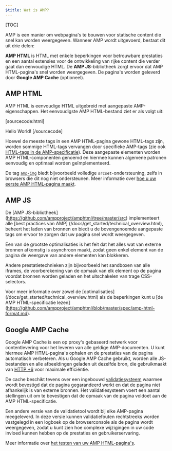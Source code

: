 ```yaml
---
$title: Wat is AMP?
---
```

[TOC]

<amp-youtube
    data-videoid="lBTCB7yLs8Y"
    layout="responsive"
    width="480" height="270">
</amp-youtube>

AMP is een manier om webpagina's te bouwen voor statische content die snel kan worden weergegeven.
Wanneer AMP wordt uitgevoerd, bestaat dit uit drie delen:

**AMP HTML** is HTML met enkele beperkingen voor betrouwbare prestaties
en een aantal extensies voor de ontwikkeling van rijke content die verder gaat dan eenvoudige HTML.
De **AMP JS**-bibliotheek zorgt ervoor dat AMP HTML-pagina's snel worden weergegeven.
De pagina's worden geleverd door **Google AMP Cache** (optioneel).

## AMP HTML

AMP HTML is eenvoudige HTML uitgebreid met aangepaste AMP-eigenschappen.
Het eenvoudigste AMP HTML-bestand ziet er als volgt uit:

[sourcecode:html]
<!doctype html>
<html ⚡>
 <head>
   <meta charset="utf-8">
   <link rel="canonical" href="hello-world.html">
   <meta name="viewport" content="width=device-width,minimum-scale=1,initial-scale=1">
   <style amp-boilerplate>body{-webkit-animation:-amp-start 8s steps(1,end) 0s 1 normal both;-moz-animation:-amp-start 8s steps(1,end) 0s 1 normal both;-ms-animation:-amp-start 8s steps(1,end) 0s 1 normal both;animation:-amp-start 8s steps(1,end) 0s 1 normal both}@-webkit-keyframes -amp-start{from{visibility:hidden}to{visibility:visible}}@-moz-keyframes -amp-start{from{visibility:hidden}to{visibility:visible}}@-ms-keyframes -amp-start{from{visibility:hidden}to{visibility:visible}}@-o-keyframes -amp-start{from{visibility:hidden}to{visibility:visible}}@keyframes -amp-start{from{visibility:hidden}to{visibility:visible}}</style><noscript><style amp-boilerplate>body{-webkit-animation:none;-moz-animation:none;-ms-animation:none;animation:none}</style></noscript>
   <script async src="https://cdn.ampproject.org/v0.js"></script>
 </head>
 <body>Hello World!</body>
</html>
[/sourcecode]

Hoewel de meeste tags in een AMP HTML-pagina gewone HTML-tags zijn,
worden sommige HTML-tags vervangen door specifieke AMP-tags (zie ook
[HTML-tags in de AMP-specificatie](https://github.com/ampproject/amphtml/blob/master/spec/amp-html-format.md)).
Deze aangepaste elementen worden AMP HTML-componenten genoemd en
hiermee kunnen algemene patronen eenvoudig en optimaal worden geïmplementeerd.

De tag [`amp-img`](/docs/reference/amp-img.html) biedt bijvoorbeeld
volledige `srcset`-ondersteuning, zelfs in browsers die dit nog niet ondersteunen.
Meer informatie over [hoe u uw eerste AMP HTML-pagina maakt](/docs/get_started/create.html).

## AMP JS

De [AMP JS-bibliotheek] (https://github.com/ampproject/amphtml/tree/master/src) implementeert
alle [best practices van AMP] (/docs/get_started/technical_overview.html),
beheert het laden van bronnen en biedt u de bovengenoemde aangepaste tags
om ervoor te zorgen dat uw pagina snel wordt weergegeven.

Een van de grootste optimalisaties is het feit dat het alles wat van externe bronnen afkomstig is asynchroon maakt, zodat geen enkel element van de pagina de weergave van andere elementen kan blokkeren.

Andere prestatietechnieken zijn bijvoorbeeld het sandboxen van alle iframes, de voorberekening van de opmaak van elk element op de pagina voordat bronnen worden geladen en het uitschakelen van trage CSS-selectors.

Voor meer informatie over zowel de [optimalisaties] (/docs/get_started/technical_overview.html) als de beperkingen kunt u [de AMP HTML-specificatie lezen] (https://github.com/ampproject/amphtml/blob/master/spec/amp-html-format.md).

## Google AMP Cache

Google AMP Cache is een op proxy's gebaseerd netwerk voor contentlevering
voor het leveren van alle geldige AMP-documenten.
U kunt hiermee AMP HTML-pagina's ophalen en de prestaties van de pagina automatisch verbeteren.
Als u Google AMP Cache gebruikt, worden alle JS-bestanden en alle afbeeldingen
geladen uit dezelfde bron, die gebruikmaakt van
[HTTP +6](https://http2.github.io/) voor maximale efficiëntie.

De cache beschikt tevens over een ingebouwd
[validatiesysteem](https://github.com/ampproject/amphtml/tree/master/validator)
waarmee wordt bevestigd dat de pagina gegarandeerd werkt
en dat de pagina niet afhankelijk is van externe bronnen.
Het validatiesysteem voert een aantal stellingen uit
om te bevestigen dat de opmaak van de pagina voldoet aan de AMP HTML-specificatie.

Een andere versie van de validatietool wordt bij elke AMP-pagina meegeleverd. In deze versie kunnen validatiefouten rechtstreeks worden vastgelegd in een logboek op de browserconsole als de pagina wordt weergegeven,
zodat u kunt zien hoe complexe wijzigingen in uw code
invloed kunnen hebben op de prestaties en gebruikerservaring.

Meer informatie over [het testen van uw AMP HTML-pagina's](/docs/guides/validate.html).